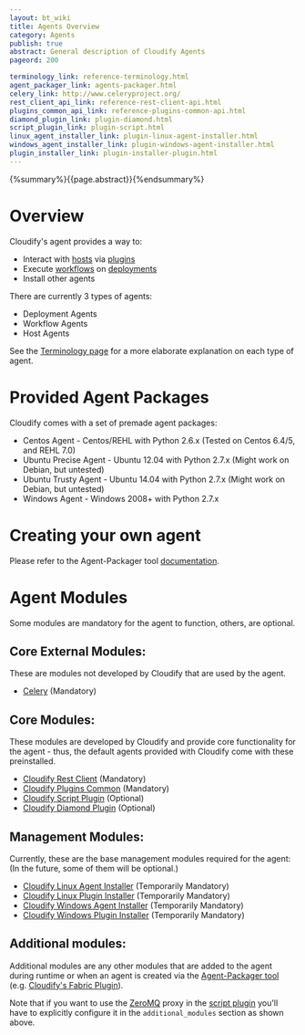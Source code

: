 ```yaml
---
layout: bt_wiki
title: Agents Overview
category: Agents
publish: true
abstract: General description of Cloudify Agents
pageord: 200

terminology_link: reference-terminology.html
agent_packager_link: agents-packager.html
celery_link: http://www.celeryproject.org/
rest_client_api_link: reference-rest-client-api.html
plugins_common_api_link: reference-plugins-common-api.html
diamond_plugin_link: plugin-diamond.html
script_plugin_link: plugin-script.html
linux_agent_installer_link: plugin-linux-agent-installer.html
windows_agent_installer_link: plugin-windows-agent-installer.html
plugin_installer_link: plugin-installer-plugin.html
---
```

{%summary%}{{page.abstract}}{%endsummary%}

# Overview

Cloudify's agent provides a way to:

* Interact with [hosts]({{page.terminology_link}}#host) via [plugins]({{page.terminology_link}}#plugin)
* Execute [workflows]({{page.terminology_link}}#workflow) on [deployments]({{page.terminology_link}}#deployment)
* Install other agents

There are currently 3 types of agents:

* Deployment Agents
* Workflow Agents
* Host Agents

See the [Terminology page]({{page.terminology_link}}#agent) for a more elaborate explanation on each type of agent.

# Provided Agent Packages

Cloudify comes with a set of premade agent packages:

* Centos Agent - Centos/REHL with Python 2.6.x (Tested on Centos 6.4/5, and REHL 7.0)
* Ubuntu Precise Agent - Ubuntu 12.04 with Python 2.7.x (Might work on Debian, but untested)
* Ubuntu Trusty Agent - Ubuntu 14.04 with Python 2.7.x (Might work on Debian, but untested)
* Windows Agent - Windows 2008+ with Python 2.7.x

# Creating your own agent

Please refer to the Agent-Packager tool [documentation]({{page.agent_packager_link}}).

# Agent Modules

Some modules are mandatory for the agent to function, others, are optional.

## Core External Modules:

These are modules not developed by Cloudify that are used by the agent.

- [Celery]({{page.celery_link}}) (Mandatory)

## Core Modules:

These modules are developed by Cloudify and provide core functionality for the agent - thus, the default agents provided with Cloudify come with these preinstalled.

- [Cloudify Rest Client]({{page.rest_client_api_link}}) (Mandatory)
- [Cloudify Plugins Common]({{page.plugins_common_api_link}}) (Mandatory)
- [Cloudify Script Plugin]({{page.script_plugin_link}}) (Optional)
- [Cloudify Diamond Plugin]({{page.diamond_plugin_link}}) (Optional)

## Management Modules:

Currently, these are the base management modules required for the agent:
(In the future, some of them will be optional.)

- [Cloudify Linux Agent Installer]({{page.linux_agent_installer_link}}) (Temporarily Mandatory)
- [Cloudify Linux Plugin Installer]({{page.plugin_installer_link}}) (Temporarily Mandatory)
- [Cloudify Windows Agent Installer]({{page.windows_agent_installer_link}}) (Temporarily Mandatory)
- [Cloudify Windows Plugin Installer]({{page.plugin_installer_link}}) (Temporarily Mandatory)

## Additional modules:

Additional modules are any other modules that are added to the agent during runtime or when an agent is created via the [Agent-Packager tool]({{page.agent_packager_link}}) (e.g. [Cloudify's Fabric Plugin](plugin-fabric.html)).

Note that if you want to use the [ZeroMQ](https://github.com/zeromq/pyzmq) proxy in the [script plugin]({{page.script_plugin_link}}) you'll have to explicitly configure it in the `additional_modules` section as shown above.
